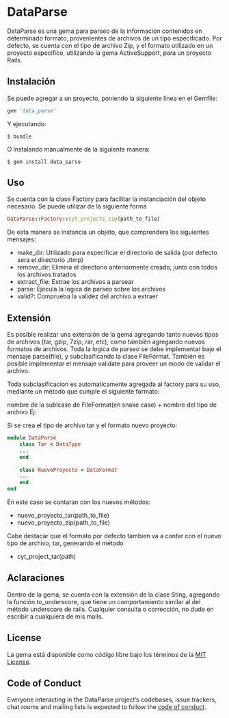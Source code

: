 # DataParse

DataParse es una gema para parseo de la informacion contenidos en determinado formato, provenientes de archivos de un tipo especificado.
Por defecto, se cuenta con el tipo de archivo Zip, y el formato utilizado en un proyecto especifico, utilizando la gema ActiveSupport, para un proyecto Rails.

## Instalación

Se puede agregar a un proyecto, poniendo la siguiente línea en el Gemfile:

```ruby
gem 'data_parse'
```

Y ejecutando:

    $ bundle

O instalando manualmente de la siguiente manera:

    $ gem install data_parse

## Uso

Se cuenta con la clase Factory para facilitar la instanciación del objeto necesario.
Se puede utilizar de la siguiente forma

```ruby
DataParse::Factory::cyt_projects_zip(path_to_file)
```

De esta manera se instancia un objeto, que comprendera los siguientes mensajes:

- make_dir: Utilizado para especificar el directorio de salida (por defecto sera el directorio ./tmp)
- remove_dir: Elimina el directorio anteriormente creado, junto con todos los archivos tratados
- extract_file: Extrae los archivos a parsear
- parse: Ejecula la logica de parseo sobre los archivos
- valid?: Comprueba la validez del archivo a extraer

## Extensión

Es posible realizar una extensión de la gema agregando tanto nuevos tipos de archivos (tar, gzip, 7zip, rar, etc), como también agregando nuevos formatos de archivos.
Toda la logica de parseo se debe implementar bajo el mensaje parse(file), y subclasificando la clase FileFormat.
También es posible implementar el mensaje validate para proveer un modo de validar el archivo.

Toda subclasificacion es automaticamente agregada al factory para su uso, mediante un método que cumple el siguiente formato:

nombre de la sublcase de FileFormat(en snake case) + nombre del tipo de archivo
Ej:

Si se crea el tipo de archivo tar y el formato nuevo proyecto:

```ruby
module DataParse
    class Tar < DataType
    ...
    end
    
    class NuevoProyecto < DataFormat
    ...
    end
end
```

En este caso se contaran con los nuevos métodos: 
- nuevo_proyecto_tar(path_to_file)
- nuevo_proyecto_zip(path_to_file)

Cabe destacar que el formato por defecto tambien va a contar con el nuevo tipo de archivo, tar, generando el método
- cyt_project_tar(path)

## Aclaraciones

Dentro de la gema, se cuenta con la extensión de la clase Sting, agregando la función to_underscore, que tiene un comportamiento similar al del método underscore de rails.
Cualquier consulta o corrección, no dude en escribir a cualquiera de mis mails.

## License

La gema está disponible como código libre bajo los términos de la [MIT License](http://opensource.org/licenses/MIT).

## Code of Conduct

Everyone interacting in the DataParse project’s codebases, issue trackers, chat rooms and mailing lists is expected to follow the [code of conduct](https://github.com/[USERNAME]/data_parse/blob/master/CODE_OF_CONDUCT.md).
